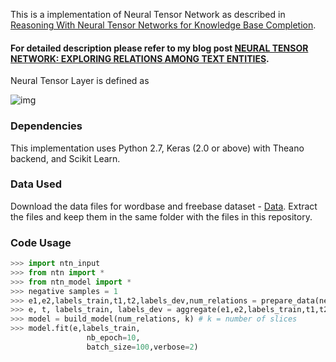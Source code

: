 
This is a implementation of Neural Tensor Network as described in [Reasoning With Neural Tensor Networks
for Knowledge Base Completion](http://cs.stanford.edu/~danqi/papers/nips2013.pdf). 
#### For detailed description please refer to my blog post [NEURAL TENSOR NETWORK: EXPLORING RELATIONS AMONG TEXT ENTITIES](https://deeplearn.school.blog/).

Neural Tensor Layer is defined as 

![img](https://user-images.githubusercontent.com/22491381/33068490-8cd268c6-ced7-11e7-9ca3-7e2dd7a29f86.JPG)

### Dependencies
This implementation uses Python 2.7, Keras (2.0 or above) with Theano backend, and Scikit Learn. 

### Data Used
Download the data files for wordbase and freebase dataset - [Data](https://drive.google.com/open?id=15JZNzH9J7cN1Qil87z7bhDYhmKa8TYvt). Extract the files and keep them in the same folder with the files in this repository.

### Code Usage

```python
>>> import ntn_input
>>> from ntn import *
>>> from ntn_model import *
>>> negative samples = 1
>>> e1,e2,labels_train,t1,t2,labels_dev,num_relations = prepare_data(negative_samples)
>>> e, t, labels_train, labels_dev = aggregate(e1,e2,labels_train,t1,t2,labels_dev,num_relations)
>>> model = build_model(num_relations, k) # k = number of slices
>>> model.fit(e,labels_train,
                 nb_epoch=10,
                 batch_size=100,verbose=2)
```
